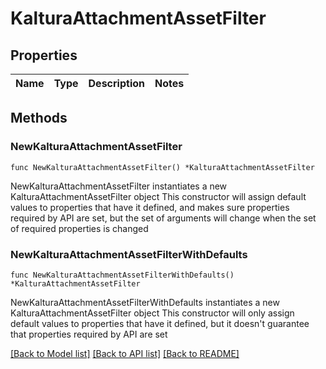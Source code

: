 # KalturaAttachmentAssetFilter

## Properties

Name | Type | Description | Notes
------------ | ------------- | ------------- | -------------

## Methods

### NewKalturaAttachmentAssetFilter

`func NewKalturaAttachmentAssetFilter() *KalturaAttachmentAssetFilter`

NewKalturaAttachmentAssetFilter instantiates a new KalturaAttachmentAssetFilter object
This constructor will assign default values to properties that have it defined,
and makes sure properties required by API are set, but the set of arguments
will change when the set of required properties is changed

### NewKalturaAttachmentAssetFilterWithDefaults

`func NewKalturaAttachmentAssetFilterWithDefaults() *KalturaAttachmentAssetFilter`

NewKalturaAttachmentAssetFilterWithDefaults instantiates a new KalturaAttachmentAssetFilter object
This constructor will only assign default values to properties that have it defined,
but it doesn't guarantee that properties required by API are set


[[Back to Model list]](../README.md#documentation-for-models) [[Back to API list]](../README.md#documentation-for-api-endpoints) [[Back to README]](../README.md)


